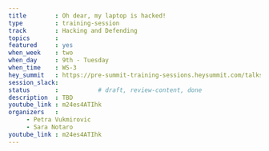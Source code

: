 ```yaml
---
title        : Oh dear, my laptop is hacked!
type         : training-session
track        : Hacking and Defending
topics       :
featured     : yes
when_week    : two
when_day     : 9th - Tuesday
when_time    : WS-3
hey_summit   : https://pre-summit-training-sessions.heysummit.com/talks/oh-dear-my-laptop-is-hacked/
session_slack:
status       :           # draft, review-content, done
description  : TBD
youtube_link : m24es4ATIhk
organizers   :
     - Petra Vukmirovic
     - Sara Notaro
youtube_link : m24es4ATIhk     
---
```

